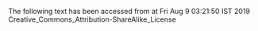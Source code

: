 The following text has been accessed from at Fri Aug 9 03:21:50 IST 2019
Creative_Commons_Attribution-ShareAlike_License
